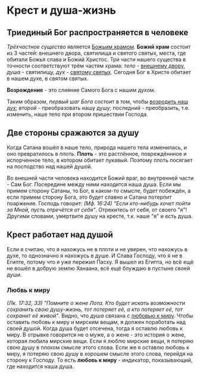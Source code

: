 # Крест и душа-жизнь

## Триединый Бог распространяется в человеке

*Трёхчастное существо* является <ins>Божьим храмом</ins>. **Божий храм** состоит из 3 частей: внешнего двора, святилища и святого святых, места, где обитали Божья слава и Божий Христос. Три части нашего существа в точности соответствуют трём частям храма: *тело* - <ins>внешнему двору</ins>, *душа* - святилищу, *дух* - <ins>святому святых</ins>. Сегодня Бог в Христе обитает в нашем духе, в святом святых.

**Возрождение** - это слияние Самого Бога с нашим духом.

Таким образом, *первый шаг Бога* состоит в том, чтобы <ins>возродить наш дух</ins>; *второй* - преобразовать нашу душу; последний - преобразить, т.е. изменить, наше тело при втором пришествии Господа.

## Две стороны сражаются за душу

Когда Сатана вошёл в наше тело, природа нашего тела изменилась, и оно превратилось в *плоть*. **Плоть** - это растлённое, повреждённное и испорченное тело, в котором обитает лукавый. Поэтому плоть посягает на посподство над нашей душой.

Во внешней части человека находится Божий враг, во внутренней части - Сам Бог. Посередине между ними находится наша душа. Если мы примем сторону Сатаны, то Бог, в каком-то смысле, будет побеждён, а если примем сторону Бога, это будет славно и Сатана потерпит поаржение. Господь говорит: *(Мф. 16:24) "Если кто-нибудь хочет пойти за Мной, пусть отречётся от себя"*. Отрекитесь от себя, от своего "я"! Другими словами, умертвите душу на кресте, т.к. наше "я" и есть душа.

## Крест работает над душой

Если я считаю, что я нахожусь не в плоти и не уверен, что нахожусь в духе, то однозначно я нахожусь в душе. И Слава Господу, что я не в Египте, потому что я уже пережил Пасху. Я вышел из Египта, но всё ещё не вошёл в добрую землю Ханаана, всё ещё блуждаю в пустыне своей души.

### Любвь к миру

*(Лк. 17:32, 33) "Помните о жене Лота. Кто будет искать возможности сохранить свою душу-жизнь, тот потеряет её, а кто потеряет её, тот сохранит её живой"*. Видно, что *душа* связана с <ins>любовью к миру</ins>. Чтобы оставить любовь к миру и мирским вещам, я должен поработать над своей душой. Когда душа будет отсечена, тогда я оставлю любовь к миру. В отрывке говорится не о муже, а о жене - это история о жене, которая любила мирские вещи. Если я люблю мирские вещи, я потеряю свою душу в плохом смысле этого слова. Если же я оставлю любовь к миру, я потеряю свою душу в хорошем смысле этого слова, перейдя на сторону к Господу. То есть **любовь к миру** - индикатор, показывающий, где находится наша душа.
